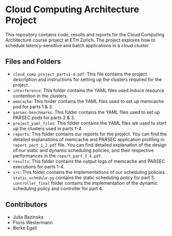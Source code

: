 # Cloud Computing Architecture Project

This repository contains code, results and reports for the Cloud Computing Architecture course project at ETH Zurich. The project explores how to schedule latency-sensitive and batch applications in a cloud cluster.  

## Files and Folders 

* `cloud_comp_project_parts1-4.pdf`: This file contains the project description and instructions for setting up the clusters required for the project.
* `interference`: This folder contains the YAML files used induce resource contention in the clusters.
* `memcache`: This folder contains the YAML files used to set up memcache pod for parts 1 & 3.
* `parsec-benchmarks`: This folder contains the YAML files used to set up PARSEC pods for parts 2 & 3.
* `project_yaml_files`: This folder contains the YAML files we used to start up the clusters used in parts 1-4.
* `reports`: This folder contains our reports for the project. You can find the detailed explanations of memcache and PARSEC application profiling in `report_part_1_2.pdf` file. You can find detailed explanation of the design of our static and dynamic scheduling policies, and their respective performances in the `report_part_3_4.pdf`.
* `results`: This folder contains the output logs of memcache and PARSEC executions for parts 1-4.
* `src`: This folder contains the implementations of our scheduling policies. `static_schedule.py` contains the static scheduling policy for part 3. `controller_final` folder contains the implementation of the dynamic scheduling policy and controller for part 4.
 
## Contributors 

* Julia Bazinska
* Floris Westermann
* Berke Egeli
